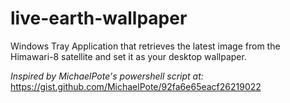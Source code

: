 # live-earth-wallpaper
Windows Tray Application that retrieves the latest image from the Himawari-8 satellite and set it as your desktop wallpaper.

*Inspired by MichaelPote's powershell script at:* https://gist.github.com/MichaelPote/92fa6e65eacf26219022
